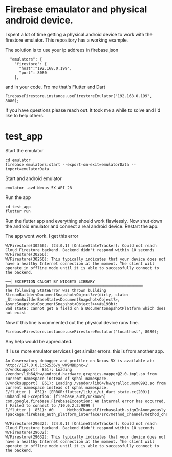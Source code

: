 

# Firebase emaulator and physical android device.

I spent a lot of time getting a physical android device to work with the firestore emulator. 
This repository has a working example.

The solution is to use your ip addrees in firebase.json

```
  "emulators": {
    "firestore": {
      "host":"192.168.0.199",
      "port": 8080
    },
```

and in your code. Fro me that's Flutter and Dart

```
FirebaseFirestore.instance.useFirestoreEmulator("192.168.0.199", 8080);
```


If you have questions please reach out. It took me a while to solve and I'd like to help others.


# test_app

Start the emulator

```
cd emulator
firebase emulators:start --export-on-exit=emulatorData --import=emulatorData
```

Start and android emulator

```
emulator -avd Nexus_5X_API_28
```

Run the app
```
cd test_app
flutter run
```

Run the flutter app and everything should work flawlessly. Now shut down the android emulator and connect a real android device. Restart the app.

The app wont work. I get this error

```
W/Firestore(30266): (24.0.1) [OnlineStateTracker]: Could not reach Cloud Firestore backend. Backend didn't respond within 10 seconds
W/Firestore(30266):
W/Firestore(30266): This typically indicates that your device does not have a healthy Internet connection at the moment. The client will operate in offline mode until it is able to successfully connect to the backend.

══╡ EXCEPTION CAUGHT BY WIDGETS LIBRARY ╞═══════════════════════════════════════════════════════════
The following StateError was thrown building StreamBuilder<DocumentSnapshot<Object?>>(dirty, state:
_StreamBuilderBaseState<DocumentSnapshot<Object?>, AsyncSnapshot<DocumentSnapshot<Object?>>>#a193b):
Bad state: cannot get a field on a DocumentSnapshotPlatform which does not exist
```

Now if this line is commented out the physical device runs fine.

```
FirebaseFirestore.instance.useFirestoreEmulator("localhost", 8080);
```

Any help would be appreciated.


If I use more emulator services I get similar errors. this is from another app.

```
An Observatory debugger and profiler on Nexus 5X is available at: http://127.0.0.1:62536/y_wW9MBDpnc=/
D/vndksupport(  851): Loading /vendor/lib64/hw/android.hardware.graphics.mapper@2.0-impl.so from current namespace instead of sphal namespace.
D/vndksupport(  851): Loading /vendor/lib64/hw/gralloc.msm8992.so from current namespace instead of sphal namespace.
E/flutter (  851): [ERROR:flutter/lib/ui/ui_dart_state.cc(209)] Unhandled Exception: [firebase_auth/unknown] com.google.firebase.FirebaseException: An internal error has occurred. [ Failed to connect to /10.0.2.2:9099 ]
E/flutter (  851): #0      MethodChannelFirebaseAuth.signInAnonymously (package:firebase_auth_platform_interface/src/method_channel/method_channel_firebase_auth.dart:423:7)
```

```
W/Firestore(29632): (24.0.1) [OnlineStateTracker]: Could not reach Cloud Firestore backend. Backend didn't respond within 10 seconds
W/Firestore(29632):
W/Firestore(29632): This typically indicates that your device does not have a healthy Internet connection at the moment. The client will operate in offline mode until it is able to successfully connect to the backend.
```